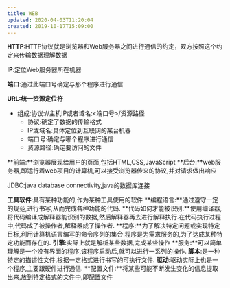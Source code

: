 ```yaml
---
title: WEB
updated: 2020-04-03T11:20:04
created: 2019-10-17T15:09:00
---
```


**HTTP**:HTTP协议就是浏览器和Web服务器之间进行通信的约定，双方按照这个约定来传输数据理解数据

**IP**:定位Web服务器所在机器

**端口**:通过此端口号确定与那个程序进行通信

**URL:统一资源定位符**
- 组成:协议://主机IP或者域名:\<端口号\>/资源路径
  - 协议:确定了数据的传输格式
  - IP或域名:具体定位到互联网的某台机器
  - 端口号:确定与哪个程序进行通信
  - 资源路径:确定要访问的文件

**前端:**浏览器展现给用户的页面,包括HTML,CSS,JavaScript
**后台:**web服务器,即运行着web项目的计算机,可以接受浏览器传来的协议,并对请求做出响应

JDBC:java database connectivity,java的数据库连接

**工具软件**:具有某种功能的,作为某种工具使用的软件
**编程语言:**通过遵守一定的规范,进行书写,从而完成各种功能的代码.
**代码如何才能被识别:**使用编译器,将代码编译成解释器能识别的数据,然后解释器再去进行解释执行.在代码执行过程中,代码成了被操作者,解释器成了操作者.
**程序:**为了解决特定问题或实现特定目标,利用计算机语言编写的命令序列的集合
程序是为需求服务的,为了达成某种特定功能而存在的.
**引擎**:实际上就是解析某些数据,完成某些操作
**服务:**可以简单理解是一个没有界面的程序,该程序启动后,就可以进行一系列的操作.
**脚本**:是一种特定的描述性文件,根据一定格式进行书写的可执行文件.
**驱动**:驱动实际上也是一个程序,主要跟硬件进行通信.
**配置文件:**将某些可能不断发生变化的信息提取出来,放到特定格式的文件中,即配置文件
